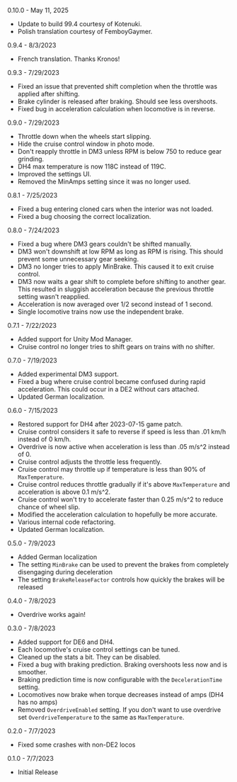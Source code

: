 0.10.0 - May 11, 2025

- Update to build 99.4 courtesy of Kotenuki.
- Polish translation courtesy of FemboyGaymer.

0.9.4 - 8/3/2023

- French translation. Thanks Kronos!

0.9.3 - 7/29/2023

- Fixed an issue that prevented shift completion when the throttle was applied after shifting.
- Brake cylinder is released after braking. Should see less overshoots.
- Fixed bug in acceleration calculation when locomotive is in reverse.

0.9.0 - 7/29/2023

- Throttle down when the wheels start slipping.
- Hide the cruise control window in photo mode.
- Don't reapply throttle in DM3 unless RPM is below 750 to reduce gear grinding.
- DH4 max temperature is now 118C instead of 119C.
- Improved the settings UI.
- Removed the MinAmps setting since it was no longer used.

0.8.1 - 7/25/2023

- Fixed a bug entering cloned cars when the interior was not loaded.
- Fixed a bug choosing the correct localization.

0.8.0 - 7/24/2023

- Fixed a bug where DM3 gears couldn't be shifted manually.
- DM3 won't downshift at low RPM as long as RPM is rising. This should prevent some unnecessary gear seeking.
- DM3 no longer tries to apply MinBrake. This caused it to exit cruise control.
- DM3 now waits a gear shift to complete before shifting to another gear. This resulted in sluggish acceleration because the previous throttle setting wasn't reapplied.
- Acceleration is now averaged over 1/2 second instead of 1 second.
- Single locomotive trains now use the independent brake.

0.7.1 - 7/22/2023

- Added support for Unity Mod Manager.
- Cruise control no longer tries to shift gears on trains with no shifter.

0.7.0 - 7/19/2023

- Added experimental DM3 support.
- Fixed a bug where cruise control became confused during rapid acceleration. This could occur in a DE2 without cars attached.
- Updated German localization.

0.6.0 - 7/15/2023

- Restored support for DH4 after 2023-07-15 game patch.
- Cruise control considers it safe to reverse if speed is less than .01 km/h instead of 0 km/h.
- Overdrive is now active when acceleration is less than .05 m/s^2 instead of 0.
- Cruise control adjusts the throttle less frequently.
- Cruise control may throttle up if temperature is less than 90% of `MaxTemperature`.
- Cruise control reduces throttle gradually if it's above `MaxTemperature` and acceleration is above 0.1 m/s^2.
- Cruise control won't try to accelerate faster than 0.25 m/s^2 to reduce chance of wheel slip.
- Modified the acceleration calculation to hopefully be more accurate.
- Various internal code refactoring.
- Updated German localization.

0.5.0 - 7/9/2023

- Added German localization
- The setting `MinBrake` can be used to prevent the brakes from completely disengaging during deceleration
- The setting `BrakeReleaseFactor` controls how quickly the brakes will be released

0.4.0 - 7/8/2023

- Overdrive works again!

0.3.0 - 7/8/2023

- Added support for DE6 and DH4.
- Each locomotive's cruise control settings can be tuned.
- Cleaned up the stats a bit. They can be disabled.
- Fixed a bug with braking prediction. Braking overshoots less now and is smoother.
- Braking prediction time is now configurable with the `DecelerationTime` setting.
- Locomotives now brake when torque decreases instead of amps (DH4 has no amps)
- Removed `OverdriveEnabled` setting. If you don't want to use overdrive set `OverdriveTemperature` to the same as `MaxTemperature`.

0.2.0 - 7/7/2023

- Fixed some crashes with non-DE2 locos

0.1.0 - 7/7/2023

- Initial Release
